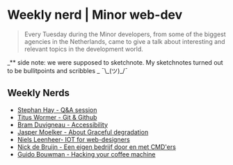 # Weekly nerd \| Minor web-dev

> Every Tuesday during the Minor developers, from some of the biggest agencies in the Netherlands, came to give a talk about interesting and relevant topics in the development world.

_\*\* side note: we were supposed to sketchnote. My sketchnotes turned out to be bullitpoints and scribbles _ ¯\\\_\(ツ\)\_/¯

## Weekly Nerds

* [Stephan Hay - Q&A session](WN|7-2-17.md)
* [Titus Wormer - Git & Github](WN|21-2-17.md)
* [Bram Duvigneau - Accessibility](WN|28-3-17.md)
* [Jasper Moelker - About Graceful degradation](WN|4-4-17.md)
* [Niels Leenheer- IOT for web-designers](WN|11-4-17.md)
* [Nick de Bruijn - Een eigen bedrijf door en met CMD'ers](WN|16-5-17.md)
* [Guido Bouwman - Hacking your coffee machine](WN|23-5-17.md)
